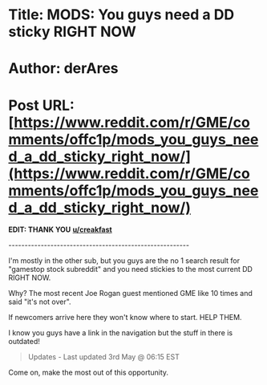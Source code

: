 # Title: MODS: You guys need a DD sticky RIGHT NOW
# Author: derAres
# Post URL: [https://www.reddit.com/r/GME/comments/offc1p/mods_you_guys_need_a_dd_sticky_right_now/](https://www.reddit.com/r/GME/comments/offc1p/mods_you_guys_need_a_dd_sticky_right_now/)


**EDIT: THANK YOU**  [**u/creakfast**](https://www.reddit.com/user/creakfast/) 

\--------------------------------------------------------

I'm mostly in the other sub, but you guys are the no 1 search result for "gamestop stock subreddit" and you need stickies to the most current DD RIGHT NOW.

Why? The most recent Joe Rogan guest mentioned GME like 10 times and said "it's not over".

If newcomers arrive here they won't know where to start. HELP THEM.

I know you guys have a link in the navigation but the stuff in there is outdated!

>Updates - Last updated 3rd May @ 06:15 EST

Come on, make the most out of this opportunity.